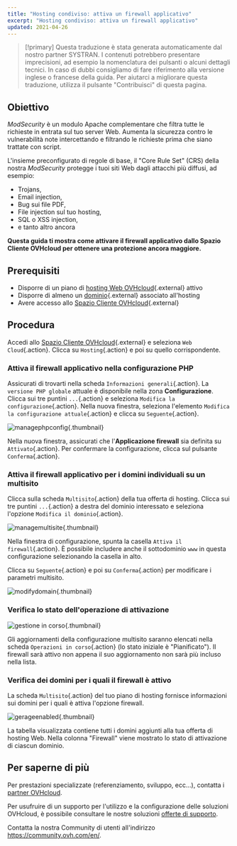 ```yaml
---
title: "Hosting condiviso: attiva un firewall applicativo"
excerpt: "Hosting condiviso: attiva un firewall applicativo"
updated: 2021-04-26
---
```


> [!primary]
> Questa traduzione è stata generata automaticamente dal nostro partner SYSTRAN. I contenuti potrebbero presentare imprecisioni, ad esempio la nomenclatura dei pulsanti o alcuni dettagli tecnici. In caso di dubbi consigliamo di fare riferimento alla versione inglese o francese della guida. Per aiutarci a migliorare questa traduzione, utilizza il pulsante "Contribuisci" di questa pagina.
>

## Obiettivo

*ModSecurity* è un modulo Apache complementare che filtra tutte le richieste in entrata sul tuo server Web. Aumenta la sicurezza contro le vulnerabilità note intercettando e filtrando le richieste prima che siano trattate con script.

L'insieme preconfigurato di regole di base, il "Core Rule Set" (CRS) della nostra *ModSecurity* protegge i tuoi siti Web dagli attacchi più diffusi, ad esempio:

- Trojans,
- Email injection,
- Bug sui file PDF,
- File injection sul tuo hosting,
- SQL o XSS injection,
- e tanto altro ancora

**Questa guida ti mostra come attivare il firewall applicativo dallo Spazio Cliente OVHcloud per ottenere una protezione ancora maggiore.**

## Prerequisiti

- Disporre di un piano di [hosting Web OVHcloud](/links/web/hosting){.external} attivo
- Disporre di almeno un [dominio](/links/web/domains){.external} associato all'hosting
- Avere accesso allo [Spazio Cliente OVHcloud](/links/manager){.external}

## Procedura

Accedi allo [Spazio Cliente OVHcloud](/links/manager){.external} e seleziona `Web Cloud`{.action}. Clicca su `Hosting`{.action} e poi su quello corrispondente.

### Attiva il firewall applicativo nella configurazione PHP

Assicurati di trovarti nella scheda `Informazioni generali`{.action}. La `versione PHP globale` attuale è disponibile nella zona **Configurazione**. Clicca sui tre puntini `...`{.action} e seleziona `Modifica la configurazione`{.action}. Nella nuova finestra, seleziona l'elemento `Modifica la configurazione attuale`{.action} e clicca su `Seguente`{.action}.

![managephpconfig](images/application-firewall-step-2.png){.thumbnail}

Nella nuova finestra, assicurati che l'**Applicazione firewall** sia definita su `Attivato`{.action}. Per confermare la configurazione, clicca sul pulsante `Conferma`{.action}.

### Attiva il firewall applicativo per i domini individuali su un multisito

Clicca sulla scheda `Multisito`{.action} della tua offerta di hosting. Clicca sui tre puntini `...`{.action} a destra del dominio interessato e seleziona l'opzione `Modifica il dominio`{.action}.

![managemultisite](images/modify-a-domain.png){.thumbnail}

Nella finestra di configurazione, spunta la casella `Attiva il firewall`{.action}. È possibile includere anche il sottodominio `www` in questa configurazione selezionando la casella in alto.

Clicca su `Seguente`{.action} e poi su `Conferma`{.action} per modificare i parametri multisito.

![modifydomain](images/modify-a-domain-enable-firewall-step-1.png){.thumbnail}

### Verifica lo stato dell'operazione di attivazione

![gestione in corso](images/firewall-planned.png){.thumbnail}

Gli aggiornamenti della configurazione multisito saranno elencati nella scheda `Operazioni in corso`{.action} (lo stato iniziale è "Pianificato"). Il firewall sarà attivo non appena il suo aggiornamento non sarà più incluso nella lista.

### Verifica dei domini per i quali il firewall è attivo

La scheda `Multisito`{.action} del tuo piano di hosting fornisce informazioni sui domini per i quali è attiva l'opzione firewall.

![gerageenabled](images/firewall-enabled.png){.thumbnail}

La tabella visualizzata contiene tutti i domini aggiunti alla tua offerta di hosting Web. Nella colonna "Firewall" viene mostrato lo stato di attivazione di ciascun dominio.

## Per saperne di più

Per prestazioni specializzate (referenziamento, sviluppo, ecc...), contatta i [partner OVHcloud](/links/partner).

Per usufruire di un supporto per l'utilizzo e la configurazione delle soluzioni OVHcloud, è possibile consultare le nostre soluzioni [offerte di supporto](/links/support).

Contatta la nostra Community di utenti all'indirizzo <https://community.ovh.com/en/>.